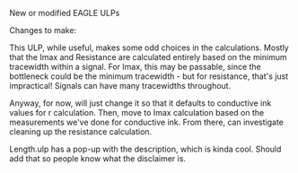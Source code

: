 New or modified EAGLE ULPs

Changes to make:

This ULP, while useful, makes some odd choices in the calculations. Mostly that the Imax and Resistance are calculated entirely based on the minimum tracewidth within a signal. For Imax, this may be passable, since the bottleneck could be the minimum tracewidth - but for resistance, that's just impractical! Signals can have many tracewidths throughout.

Anyway, for now, will  just change it so that it defaults to conductive ink values for r calculation. Then, move to Imax calculation based on the measurements we've done for conductive ink. From there, can investigate cleaning up the resistance calculation.


Length.ulp has a pop-up with the description, which is kinda cool. Should add that so people know what the disclaimer is.
